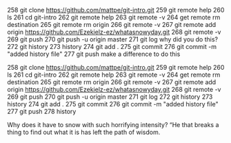258 git clone https://github.com/mattpe/git-intro.git
259 git remote help
260 ls
261 cd git-intro
262 git remote help
263 git remote -v
264 get remote rm destination
265 git remote rm origin
266 git remote -v
267 git remote add origin https://github.com/Ezekielz-ez/whatasnowyday.git
268 git remote -v
269 git push
270 git push -u origin master
271 git log why did you do this?
272 git history
273 history
274 git add .
275 git commit
276 git commit -m "added history file"
277 git push
make a difference to do this

258 git clone https://github.com/mattpe/git-intro.git
259 git remote help
260 ls
261 cd git-intro
262 git remote help
263 git remote -v
264 get remote rm destination
265 git remote rm origin
266 git remote -v
267 git remote add origin https://github.com/Ezekielz-ez/whatasnowyday.git
268 git remote -v
269 git push
270 git push -u origin master
271 git log
272 git history
273 history
274 git add .
275 git commit
276 git commit -m "added history file"
277 git push
278 history

Why does it have to snow with such horrifying intensity?
“He that breaks a thing to find out what it is has left the path of wisdom.

